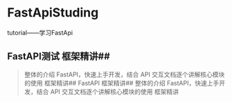 # FastApiStuding
tutorial——学习FastApi

[comment]: <> (coronavirus——新冠疫情跟踪器)
## FastAPI测试 框架精讲## 
> 整体的介绍 FastAPI，快速上手开发，结合 API 交互文档逐个讲解核心模块的使用
 框架精讲## FastAPI 框架精讲## 
> 整体的介绍 FastAPI，快速上手开发，结合 API 交互文档逐个讲解核心模块的使用
 框架精讲